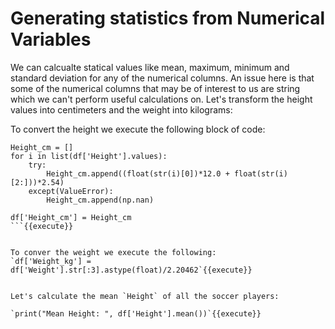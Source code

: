 # Generating statistics from Numerical Variables

We can calcualte statical values like mean, maximum, minimum and standard deviation for any of the numerical columns. An issue here is that some of the numerical columns that may be of interest to us are string which we can't perform useful calculations on. 
Let's transform the height values into centimeters and the weight into kilograms:

To convert the height we execute the following block of code:

```
Height_cm = []
for i in list(df['Height'].values):
    try:
        Height_cm.append((float(str(i)[0])*12.0 + float(str(i)[2:]))*2.54)
    except(ValueError):
        Height_cm.append(np.nan)
        
df['Height_cm'] = Height_cm
```{{execute}}


To conver the weight we execute the following:
`df['Weight_kg'] = df['Weight'].str[:3].astype(float)/2.20462`{{execute}}


Let's calculate the mean `Height` of all the soccer players:

`print("Mean Height: ", df['Height'].mean())`{{execute}}
